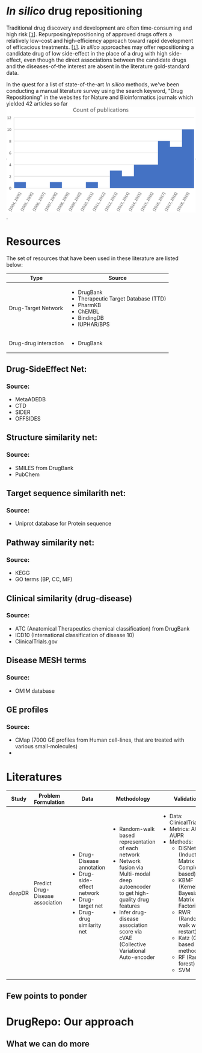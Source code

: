 # <em>In silico</em> drug repositioning
Traditional drug discovery and development are often time-consuming and high risk [[```1```](https://github.com/Akmazad/Drug-Repositioning/blob/master/Writeup/Literatures/2019%20%5BBioinformatics%5D%20deepDR%20a%20network-based%20deep%20learning%20approach%20to%20in%20silico%20drug%20repositioning.pdf)]. Repurposing/repositioning of approved drugs offers a relatively low-cost and high-efficiency approach toward rapid development of efficacious treatments. [[```1```](https://github.com/Akmazad/Drug-Repositioning/blob/master/Writeup/Literatures/2019%20%5BBioinformatics%5D%20deepDR%20a%20network-based%20deep%20learning%20approach%20to%20in%20silico%20drug%20repositioning.pdf)]. <em>In silico</em> approaches may offer repositioning a candidate drug of low side-effect in the place of a drug with high side-effect, even though the direct associations between the candidate drugs and the diseases-of-the interest are absent in the literature gold-standard data.

In the quest for a list of state-of-the-art <em>In silico</em> methods, we've been conducting a manual literature survey using the search keyword, "Drug Repositioning" in the websites for Nature and Bioinformatics journals which yielded 42 articles so far ![published 2004-2019](https://github.com/Akmazad/Drug-Repositioning/blob/master/Writeup/Literatures/count%20of%20publication.png). 


# Resources
The set of resources that have been used in these literature are listed below:

|Type|Source|
|---|---|
|Drug-Target Network|<ul><li>DrugBank</li><li>Therapeutic Target Database (TTD)</li><li>PharmKB</li><li>ChEMBL</li><li>BindingDB</li><li>IUPHAR/BPS</li></ul>|
|Drug-drug interaction|<ul><li>DrugBank</li></ul>|

## Drug-SideEffect Net:
### Source:
- MetaADEDB
- CTD
- SIDER
- OFFSIDES
## Structure similarity net:
### Source:
- SMILES from DrugBank
- PubChem
## Target sequence similarith net:
### Source:
- Uniprot database for Protein sequence
## Pathway similarity net:
### Source:
- KEGG
- GO terms (BP, CC, MF)
## Clinical similarity (drug-disease)
### Source:
- ATC (Anatomical Therapeutics chemical classification) from DrugBank
- ICD10 (International classification of disease 10)
- ClinicalTrials.gov
## Disease MESH terms
### Source:
- OMIM database
## GE profiles
### Source:
- CMap (7000 GE profiles from Human cell-lines, that are treated with various small-molecules)
- 

# Literatures
|Study|Problem Formulation|Data|Methodology|Validation|Conclusion|
|---|---|---|---|---|---|
|<em>deep</em>DR|Predict Drug-Disease association|<ul><li>Drug-Disease annotation</li><li>Drug-side-effect network</li><li>Drug-target net</li><li>Drug-drug similarity net</li></ul>|<ul><li>Random-walk based representation of each network</li><li>Network fusion via Multi-modal deep autoencoder to get high-quality drug features</li><li>Infer drug-disease association score via cVAE (Collective Variational Auto-encoder</li></ul>|<ul><li>Data: ClinicalTrials.gov</li><li>Metrics: AUROC, AUPR</li><li>Methods: <ul><li>DISNet (Inductive Matrix Completion-based)</li><li>KBMF (Kernelized Bayesian Matrix Factorization)</li><li>RWR (Random-walk with restart)</li><li>Katz (Graph-based method)</li><li>RF (Random forest)</li><li>SVM</li></ul></li></ul>|List of drugs with high prediction scores with a certain disease are considered as candidate drugs for repositioning| 
## Few points to ponder

# DrugRepo: Our approach

## What we can do more

